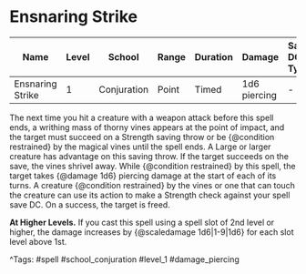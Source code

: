 # Ensnaring Strike

| Name | Level | School | Range | Duration | Damage | Save DC & Type |
|------|-------|--------|-------|----------|--------|----------------|
| Ensnaring Strike | 1 | Conjuration | Point | Timed | 1d6 piercing | - |

The next time you hit a creature with a weapon attack before this spell ends, a writhing mass of thorny vines appears at the point of impact, and the target must succeed on a Strength saving throw or be {@condition restrained} by the magical vines until the spell ends. A Large or larger creature has advantage on this saving throw. If the target succeeds on the save, the vines shrivel away. While {@condition restrained} by this spell, the target takes {@damage 1d6} piercing damage at the start of each of its turns. A creature {@condition restrained} by the vines or one that can touch the creature can use its action to make a Strength check against your spell save DC. On a success, the target is freed.

**At Higher Levels.** If you cast this spell using a spell slot of 2nd level or higher, the damage increases by {@scaledamage 1d6|1-9|1d6} for each slot level above 1st.

^Tags: #spell #school_conjuration #level_1 #damage_piercing